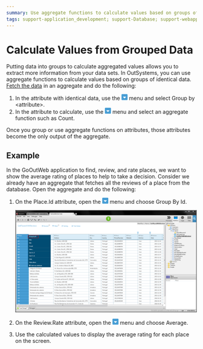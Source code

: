 ```yaml
---
summary: Use aggregate functions to calculate values based on groups of identical data.
tags: support-application_development; support-Database; support-webapps
---
```


# Calculate Values from Grouped Data

Putting data into groups to calculate aggregated values allows you to extract more information from your data sets. In OutSystems, you can use aggregate functions to calculate values based on groups of identical data. [Fetch the data](<fetch-display.md>) in an aggregate and do the following:

1. In the attribute with identical data, use the ![Aggregate Menu](../../../shared/icons-service-studio/aggregate-menu.png) menu and select Group by &lt;attribute&gt;.
1. In the attribute to calculate, use the  ![Aggregate Menu](../../../shared/icons-service-studio/aggregate-menu.png) menu and select an aggregate function such as Count. 

Once you group or use aggregate functions on attributes, those attributes become the only output of the aggregate.


## Example

In the GoOutWeb application to find, review, and rate places, we want to show the average rating of places to help to take a decision. Consider we already have an aggregate that fetches all the reviews of a place from the database. Open the aggregate and do the following:

1. On the Place.Id attribute, open the ![Aggregate Menu](../../../shared/icons-service-studio/aggregate-menu.png) menu and choose Group By Id.

    ![](images/group-calculate.png)

1. On the Review.Rate attribute, open the ![Aggregate Menu](../../../shared/icons-service-studio/aggregate-menu.png) menu and choose Average.

1. Use the calculated values to display the average rating for each place on the screen.
